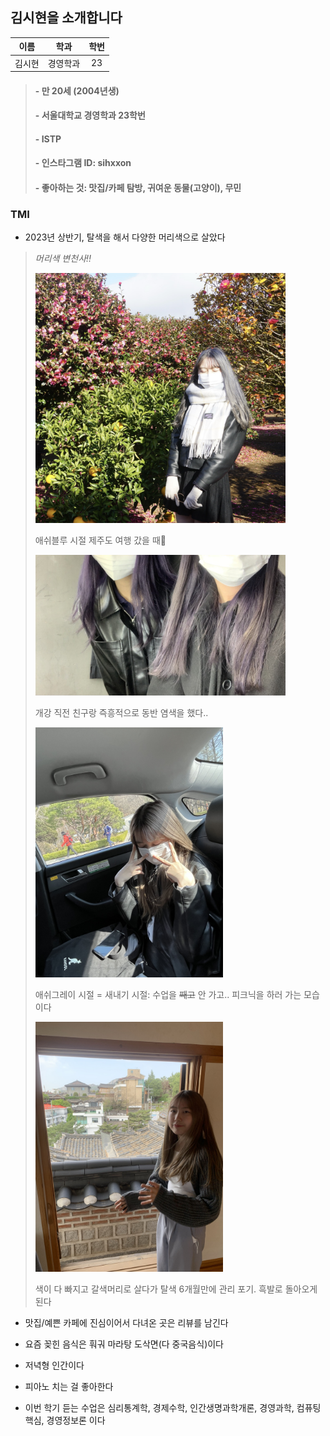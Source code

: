 ## 김시현을 소개합니다

| 이름 | 학과 | 학번 |
| :---: | :---: | :---: |
|김시현|경영학과|23|

>#### - 만 20세 (2004년생)
>#### - 서울대학교 경영학과 23학번
>#### - ISTP
>#### - 인스타그램 ID: sihxxon
>#### - 좋아하는 것: 맛집/카페 탐방, 귀여운 동물(고양이), 무민
>

### TMI

- 2023년 상반기, 탈색을 해서 다양한 머리색으로 살았다

> *머리색 변천사!!*
>
> <img src="img_sihyeon\KakaoTalk_20240316_014608506.jpg" width="400" alt="애쉬블루" />
>
> 애쉬블루 시절 제주도 여행 갔을 때🤍
>
><img src="img_sihyeon\KakaoTalk_20240316_015419419.jpg" width="400" alt="애쉬퍼플" />
>
> 개강 직전 친구랑 즉흥적으로 동반 염색을 했다..
>
><img src="img_sihyeon\KakaoTalk_20240316_015153249.jpg" width="300" alt="그레이" />
>
> 애쉬그레이 시절 = 새내기 시절: 수업을 ~~째고~~ 안 가고.. 피크닉을 하러 가는 모습이다
>
><img src="img_sihyeon\KakaoTalk_20240316_015116469.jpg" width="300" alt="갈색" />
>
> 색이 다 빠지고 갈색머리로 살다가 탈색 6개월만에  관리 포기. 흑발로 돌아오게 된다

- 맛집/예쁜 카페에 진심이어서 다녀온 곳은 리뷰를 남긴다

- 요즘 꽂힌 음식은 훠궈 마라탕 도삭면(다 중국음식)이다

- 저녁형 인간이다

- 피아노 치는 걸 좋아한다

- 이번 학기 듣는 수업은 심리통계학, 경제수학, 인간생명과학개론, 경영과학, 컴퓨팅핵심, 경영정보론 이다